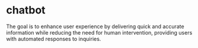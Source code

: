# chatbot
The goal is to enhance user experience by delivering quick and accurate information while reducing the need for human intervention, providing users with automated responses to inquiries.
